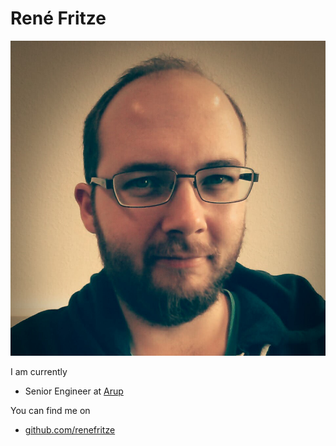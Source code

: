 # René Fritze

![Image of René](rene.jpg)

I am currently

- Senior Engineer at [Arup](https://arup.com)

You can find me on

- [github.com/renefritze](https://github.com/renefritze)
